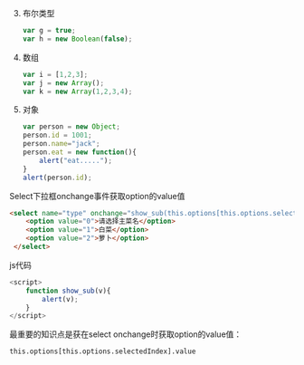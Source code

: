 3. 布尔类型

   ```javascript
   var g = true;
   var h = new Boolean(false);
   ```

4. 数组

   ```javascript
   var i = [1,2,3];
   var j = new Array();
   var k = new Array(1,2,3,4);
   ```

5. 对象

   ```javascript
   var person = new Object;
   person.id = 1001;
   person.name="jack";
   person.eat = new function(){
       alert("eat.....");
   }
   alert(person.id);
   ```

Select下拉框onchange事件获取option的value值

```html
<select name="type" onchange="show_sub(this.options[this.options.selectedIndex].value)">    
    <option value="0">请选择主菜名</option>    
    <option value="1">白菜</option>    
    <option value="2">萝卜</option>    
 </select> 
```

js代码

```javascript
<script>     
    function show_sub(v){     
        alert(v);     
    }     
</script>  
```

最重要的知识点是获在select onchange时获取option的value值：

```html
this.options[this.options.selectedIndex].value
```

